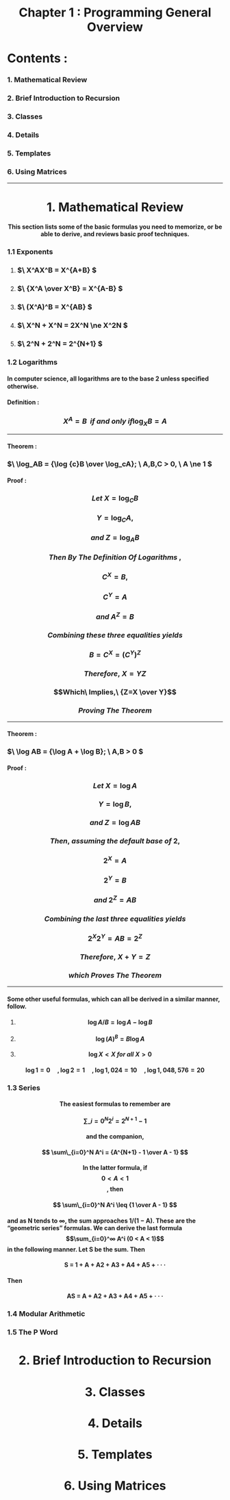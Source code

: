 <h1 align="center" >Chapter 1 : Programming General Overview</h1>

# Contents :

### 1. Mathematical Review

### 2. Brief Introduction to Recursion

### 3. Classes

### 4. Details

### 5. Templates

### 6. Using Matrices

---

<h1 align="center" >1. Mathematical Review</h1>

#### <p align="center" >This section lists some of the basic formulas you need to memorize, or be able to derive, and reviews basic proof techniques.</p>

### 1.1 Exponents

1. ### <p>$\ X^AX^B = X^{A+B} $</p>

2. ### <p>$\ {X^A \over X^B} = X^{A-B} $</p>

3. ### <p>$\ (X^A)^B = X^{AB} $</p>

4. ### <p>$\ X^N + X^N = 2X^N \ne X^2N $</p>

5. ### <p>$\ 2^N + 2^N = 2^{N+1} $</p>

### 1.2 Logarithms

#### In computer science, all logarithms are to the base 2 unless speciﬁed otherwise.

#### Definition :

### <p>$${X^A = B} \ \ if \ and \ only \ if \log_{X}B = A $$</p>

---

#### Theorem :

### <p>$\ \log_AB = {\log {c}B \over \log_cA}; \ A,B,C > 0, \ A \ne 1 $</p>

#### Proof :

### <p>$$Let\ X=\log_{C}B$$</p>

### <p>$$Y=\log_{C}A,$$</p>

### <p>$$and\ Z=\log_{A}B$$</p>

### <p>$$Then\ By\ The\ Definition\ Of\ Logarithms\ ,$$</p>

### <p>$$C^X = B,$$</p>

### <p>$$C^Y = A$$</p>

### <p>$$and\ A^Z = B$$</p>

### <p>$$Combining\ these\ three\ equalities\ yields$$</p>

### <p>$$B = C^X = (C^Y)^Z$$</p>

### <p>$$Therefore,\ X=YZ$$</p>

### <p>$$Which\ Implies,\ {Z=X \over Y}$$</p>

### <p>$$Proving\ The\ Theorem$$</p>

---

#### Theorem :

### <p>$\ \log AB = {\log A + \log B}; \ A,B > 0 $</p>

#### Proof :

### <p>$$Let\ X=\log A$$</p>

### <p>$$Y=\log B,$$</p>

### <p>$$and\ Z=\log AB$$</p>

### <p>$$Then,\ assuming\ the\ default\ base\ of\ 2 ,$$</p>

### <p>$$2^X = A$$</p>

### <p>$$2^Y = B$$</p>

### <p>$$and\ 2^Z = AB$$</p>

### <p>$$Combining\ the\ last\ three\ equalities\ yields$$</p>

### <p>$$2^X2^Y = AB = 2^Z$$</p>

### <p>$$Therefore,\ X + Y = Z$$</p>

### <p>$$which\ Proves\ The\ Theorem$$</p>

---

#### Some other useful formulas, which can all be derived in a similar manner, follow.

1. #### <p>$$\log {A / B} = \log A - \log B $$</p>
1. #### <p>$$\log {(A)}^B = B\log A$$</p>
1. #### <p>$$\log X < X\ for\ all\ X > 0$$</p>

#### <p>$$\log 1 = 0\ \ \ \ \ ,\log 2 = 1\ \ \ \ \ ,\log 1,024 = 10\ \ \ \ \ ,\log 1,048,576 = 20 $$</p>

### 1.3 Series

#### <p align="center" >The easiest formulas to remember are</p>

#### <p>$$ \sum\_{i=0}^N 2^i = 2^{N+1}-1 $$</p>

#### <p align="center" >and the companion,</p>

#### <p>$$ \sum\_{i=0}^N A^i = {A^{N+1} - 1 \over A - 1} $$</p>

#### <p align="center" >In the latter formula, if $$ 0 < A < 1$$ , then</p>

#### <p>$$ \sum\_{i=0}^N A^i \leq {1 \over A - 1} $$</p>

#### <p>and as N tends to ∞, the sum approaches 1/(1 − A). These are the “geometric series” formulas. We can derive the last formula $$\sum_{i=0}^∞ A^i (0 < A < 1)$$ in the following manner. Let S be the sum. Then</p>

#### <p align="center">S = 1 + A + A2 + A3 + A4 + A5 + · · ·</p>

#### Then

#### <p align="center">AS = A + A2 + A3 + A4 + A5 + · · ·</p>

### 1.4 Modular Arithmetic

### 1.5 The P Word

<h1 align="center" >2. Brief Introduction to Recursion</h1>

<h1 align="center" >3. Classes</h1>

<h1 align="center" >4. Details</h1>

<h1 align="center" >5. Templates</h1>

<h1 align="center" >6. Using Matrices</h1>
